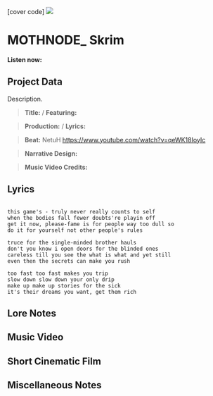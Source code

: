 [cover code] ![](57175019_319474918741616_8502199518755923887_n.jpg)

# MOTHNODE_ Skrim

**Listen now:** 

## Project Data

Description.

> **Title:**  / **Featuring:** 

> **Production:**  / **Lyrics:** 

> **Beat:** NetuH https://www.youtube.com/watch?v=qeWK18IoyIc

> **Narrative Design:**

> **Music Video Credits:**


## Lyrics

```

this game's - truly never really counts to self
when the bodies fall fewer doubts're playin off 
get it now, please-fame is for people way too dull so 
do it for yourself not other people's rules

truce for the single-minded brother hauls
don't you know i open doors for the blinded ones
careless till you see the what is what and yet still
even then the secrets can make you rush

too fast too fast makes you trip
slow down slow down your only drip
make up make up stories for the sick
it's their dreams you want, get them rich

```

## Lore Notes

## Music Video

## Short Cinematic Film

## Miscellaneous Notes
